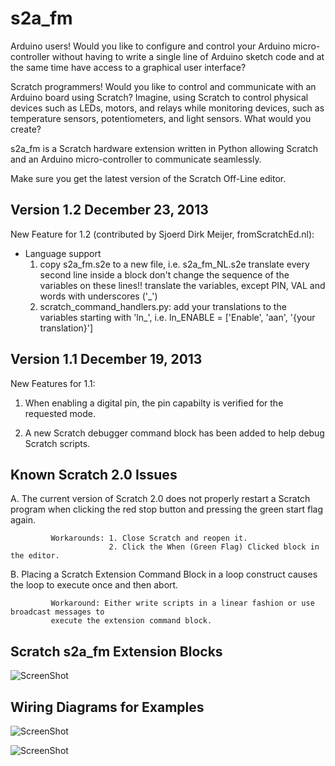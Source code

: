 s2a_fm
======

Arduino users! Would you like to configure and control your Arduino micro-controller without having
to write a single line of Arduino sketch code and at the same time have access to a graphical user
interface?

Scratch programmers! Would you like to control and communicate with an Arduino board using
Scratch? Imagine, using Scratch to control physical devices such as LEDs, motors, and relays while
monitoring devices, such as temperature sensors, potentiometers, and light sensors. What would you
create?

s2a_fm is a Scratch hardware extension written in Python allowing Scratch and an Arduino
micro-controller to communicate seamlessly.

Make sure you get the latest version of the Scratch Off-Line editor.

Version 1.2 December 23, 2013
-----------------------------

New Feature for 1.2 (contributed by Sjoerd Dirk Meijer, fromScratchEd.nl):

- Language support
	1. copy s2a_fm.s2e to a new file, i.e. s2a_fm_NL.s2e
		translate every second line inside a block
			don't change the sequence of the variables on these lines!!
		translate the variables, except PIN, VAL and words with underscores ('_')
	2. scratch_command_handlers.py: add your translations to the variables starting with 'ln_', i.e.
		ln_ENABLE = ['Enable', 'aan', '{your translation}']	

Version 1.1 December 19, 2013
-----------------------------

New Features for 1.1:

1. When enabling a digital pin, the pin capabilty is verified for the requested mode.

2. A new Scratch debugger command block has been added to help debug Scratch scripts.


Known Scratch 2.0 Issues
------------

A.  The current version of Scratch 2.0 does not properly restart a Scratch program when clicking the red stop button
and pressing the green start flag again.

             Workarounds: 1. Close Scratch and reopen it.
                          2. Click the When (Green Flag) Clicked block in the editor.

B. Placing a Scratch Extension Command Block in a loop construct causes the loop to execute once and then abort.

             Workaround: Either write scripts in a linear fashion or use broadcast messages to
             execute the extension command block.

Scratch s2a_fm Extension Blocks
-------------------------------

![ScreenShot](https://raw.github.com/MrYsLab/s2a_fm/master/documentation/scratch_blocks.png)


Wiring Diagrams for Examples
----------------------------

![ScreenShot](https://raw.github.com/MrYsLab/s2a_fm/master/documentation/LED_EXAMPLE.png)

![ScreenShot](https://raw.github.com/MrYsLab/s2a_fm/master/documentation/pot1.png)

